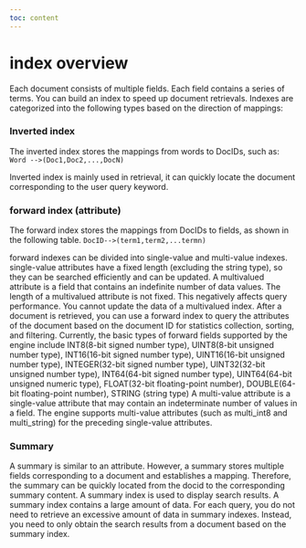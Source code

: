 ```yaml
---
toc: content
---
```


# index overview

Each document consists of multiple fields. Each field contains a series of terms. You can build an index to speed up document retrievals. Indexes are categorized into the following types based on the direction of mappings:

### Inverted index
The inverted index stores the mappings from words to DocIDs, such as:
`Word -->(Doc1,Doc2,...,DocN)`

Inverted index is mainly used in retrieval, it can quickly locate the document corresponding to the user query keyword.

### forward index (attribute)
The forward index stores the mappings from DocIDs to fields, as shown in the following table.
`DocID-->(term1,term2,...termn)`

forward indexes can be divided into single-value and multi-value indexes. single-value attributes have a fixed length (excluding the string type), so they can be searched efficiently and can be updated. A multivalued attribute is a field that contains an indefinite number of data values. The length of a multivalued attribute is not fixed. This negatively affects query performance. You cannot update the data of a multivalued index.
After a document is retrieved, you can use a forward index to query the attributes of the document based on the document ID for statistics collection, sorting, and filtering.
Currently, the basic types of forward fields supported by the engine include INT8(8-bit signed number type), UINT8(8-bit unsigned number type), INT16(16-bit signed number type), UINT16(16-bit unsigned number type), INTEGER(32-bit signed number type), UINT32(32-bit unsigned number type), INT64(64-bit signed number type), UINT64(64-bit unsigned numeric type), FLOAT(32-bit floating-point number), DOUBLE(64-bit floating-point number), STRING (string type)
A multi-value attribute is a single-value attribute that may contain an indeterminate number of values in a field. The engine supports multi-value attributes (such as multi_int8 and multi_string) for the preceding single-value attributes.

### Summary
A summary is similar to an attribute. However, a summary stores multiple fields corresponding to a document and establishes a mapping. Therefore, the summary can be quickly located from the docid to the corresponding summary content.
A summary index is used to display search results. A summary index contains a large amount of data. For each query, you do not need to retrieve an excessive amount of data in summary indexes. Instead, you need to only obtain the search results from a document based on the summary index.
